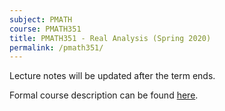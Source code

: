 ```yaml
---
subject: PMATH
course: PMATH351
title: PMATH351 - Real Analysis (Spring 2020)
permalink: /pmath351/
---
```




Lecture notes will be updated after the term ends.

Formal course description can be found [here](https://ugradcalendar.uwaterloo.ca/courses/PMATH/351).


